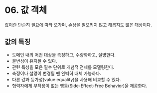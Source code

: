 # 06. 값 객체

값이란 단순히 필요에 따라 오가며, 손상을 일으키지 않고 해롭지도 않은 대상이다.  

## 값의 특징

- 도메인 내의 어떤 대상을 측정하고, 수량화하고, 설명한다.
- 불변성이 유지될 수 있다.
- 관련 특성을 모은 필수 단위로 개념적 전체를 모델링한다.
- 측정이나 설명이 변경될 땐 완벽히 대체 가능하다.
- 다른 값과 등가성(value equality)을 사용해 비교할 수 있다.
- 협력자에게 부작용이 없는 행동(Side-Effect-Free Behavior)울 제공한다.